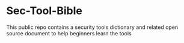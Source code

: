 # Sec-Tool-Bible
This public repo contains a security tools dictionary and related open source document to help beginners learn the tools
